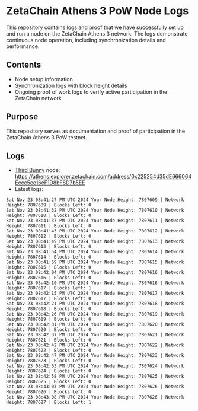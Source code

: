 # ZetaChain Athens 3 PoW Node Logs
This repository contains logs and proof that we have successfully set up and run a node on the ZetaChain Athens 3 network. The logs demonstrate continuous node operation, including synchronization details and performance.

## Contents
- Node setup information
- Synchronization logs with block height details
- Ongoing proof of work logs to verify active participation in the ZetaChain network

## Purpose
This repository serves as documentation and proof of participation in the ZetaChain Athens 3 PoW testnet.

## Logs

- [Third Bunny](https://thirdbunny.xyz/) node: https://athens.explorer.zetachain.com/address/0x225254d35dE666064Eccc5ce16eF1D8bF8D7b5EE
- Latest logs:
```
Sat Nov 23 08:41:27 PM UTC 2024 Your Node Height: 7807609 | Network Height: 7807609 | Blocks Left: 0
Sat Nov 23 08:41:32 PM UTC 2024 Your Node Height: 7807610 | Network Height: 7807610 | Blocks Left: 0
Sat Nov 23 08:41:37 PM UTC 2024 Your Node Height: 7807611 | Network Height: 7807611 | Blocks Left: 0
Sat Nov 23 08:41:43 PM UTC 2024 Your Node Height: 7807612 | Network Height: 7807612 | Blocks Left: 0
Sat Nov 23 08:41:49 PM UTC 2024 Your Node Height: 7807613 | Network Height: 7807613 | Blocks Left: 0
Sat Nov 23 08:41:54 PM UTC 2024 Your Node Height: 7807614 | Network Height: 7807614 | Blocks Left: 0
Sat Nov 23 08:41:59 PM UTC 2024 Your Node Height: 7807615 | Network Height: 7807615 | Blocks Left: 0
Sat Nov 23 08:42:04 PM UTC 2024 Your Node Height: 7807616 | Network Height: 7807616 | Blocks Left: 0
Sat Nov 23 08:42:10 PM UTC 2024 Your Node Height: 7807616 | Network Height: 7807617 | Blocks Left: 1
Sat Nov 23 08:42:15 PM UTC 2024 Your Node Height: 7807617 | Network Height: 7807617 | Blocks Left: 0
Sat Nov 23 08:42:21 PM UTC 2024 Your Node Height: 7807618 | Network Height: 7807618 | Blocks Left: 0
Sat Nov 23 08:42:26 PM UTC 2024 Your Node Height: 7807619 | Network Height: 7807619 | Blocks Left: 0
Sat Nov 23 08:42:31 PM UTC 2024 Your Node Height: 7807620 | Network Height: 7807620 | Blocks Left: 0
Sat Nov 23 08:42:37 PM UTC 2024 Your Node Height: 7807621 | Network Height: 7807621 | Blocks Left: 0
Sat Nov 23 08:42:42 PM UTC 2024 Your Node Height: 7807622 | Network Height: 7807622 | Blocks Left: 0
Sat Nov 23 08:42:47 PM UTC 2024 Your Node Height: 7807623 | Network Height: 7807623 | Blocks Left: 0
Sat Nov 23 08:42:53 PM UTC 2024 Your Node Height: 7807624 | Network Height: 7807624 | Blocks Left: 0
Sat Nov 23 08:42:58 PM UTC 2024 Your Node Height: 7807625 | Network Height: 7807625 | Blocks Left: 0
Sat Nov 23 08:43:03 PM UTC 2024 Your Node Height: 7807626 | Network Height: 7807626 | Blocks Left: 0
Sat Nov 23 08:43:08 PM UTC 2024 Your Node Height: 7807626 | Network Height: 7807627 | Blocks Left: 1
```
